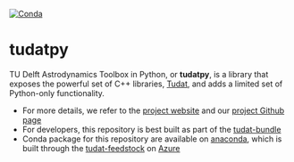 [![Conda](https://img.shields.io/conda/pn/tudat-team/tudatpy?color=orange&logo=anaconda&style=for-the-badge)](https://anaconda.org/tudat-team/tudatpy)

# tudatpy

TU Delft Astrodynamics Toolbox in Python, or **tudatpy**, is a library that exposes the powerful set of C++ 
libraries, [Tudat](https://github.com/tudat-team/tudat), and adds a limited set of Python-only functionality. 

* For more details, we refer to the [project website](https://docs.tudat.space/en/latest/) and our [project Github page](https://github.com/tudat-team)
* For developers, this repository is best built as part of the [tudat-bundle](https://github.com/tudat-team/tudat-bundle)
* Conda package for this repository are available on [anaconda](anaconda.org/tudat-team/tudatpy/), which is built through the [tudat-feedstock](https://github.com/tudat-team/tudatpy-feedstock) on [Azure](https://dev.azure.com/tudat-team/feedstock-builds/_build?definitionId=3)


